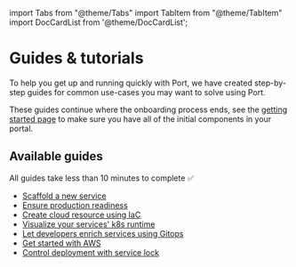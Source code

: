 import Tabs from "@theme/Tabs"
import TabItem from "@theme/TabItem"
import DocCardList from '@theme/DocCardList';

# Guides & tutorials

To help you get up and running quickly with Port, we have created step-by-step guides for common use-cases you may want to solve using Port.  

These guides continue where the onboarding process ends, see the [getting started page](/quickstart) to make sure you have all of the initial components in your portal.

## Available guides

All guides take less than 10 minutes to complete ✅

- [Scaffold a new service](/guides-and-tutorials/scaffold-a-new-service)
- [Ensure production readiness](/guides-and-tutorials/ensure-production-readiness)
- [Create cloud resource using IaC](/guides-and-tutorials/create-cloud-resource-using-iac)
- [Visualize your services' k8s runtime](/guides-and-tutorials/visualize-service-k8s-runtime)
- [Let developers enrich services using Gitops](/guides-and-tutorials/let-developers-enrich-services-using-gitops)
- [Get started with AWS](/guides-and-tutorials/get-started-with-aws)
- [Control deployment with service lock](/guides-and-tutorials/service-lock-github-workflow)

<DocCardList />
